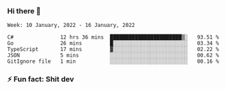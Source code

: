 ### Hi there 👋
<!--START_SECTION:waka-->
```text
Week: 10 January, 2022 - 16 January, 2022

C#               12 hrs 36 mins  ███████████████████████▒░   93.51 % 
Go               26 mins         █░░░░░░░░░░░░░░░░░░░░░░░░   03.34 % 
TypeScript       17 mins         ▓░░░░░░░░░░░░░░░░░░░░░░░░   02.22 % 
JSON             5 mins          ░░░░░░░░░░░░░░░░░░░░░░░░░   00.62 % 
GitIgnore file   1 min           ░░░░░░░░░░░░░░░░░░░░░░░░░   00.16 % 
```
<!--END_SECTION:waka-->
<!--
**TG4LAaron/TG4LAaron** is a ✨ _special_ ✨ repository because its `README.md` (this file) appears on your GitHub profile.

Here are some ideas to get you started:

- 🔭 I’m currently working on ...
- 🌱 I’m currently learning ...
- 👯 I’m looking to collaborate on ...
- 🤔 I’m looking for help with ...
- 💬 Ask me about ...
- 📫 How to reach me: ...
- 😄 Pronouns: ...
- ⚡ Fun fact: ...
-->
### ⚡ Fun fact: Shit dev
